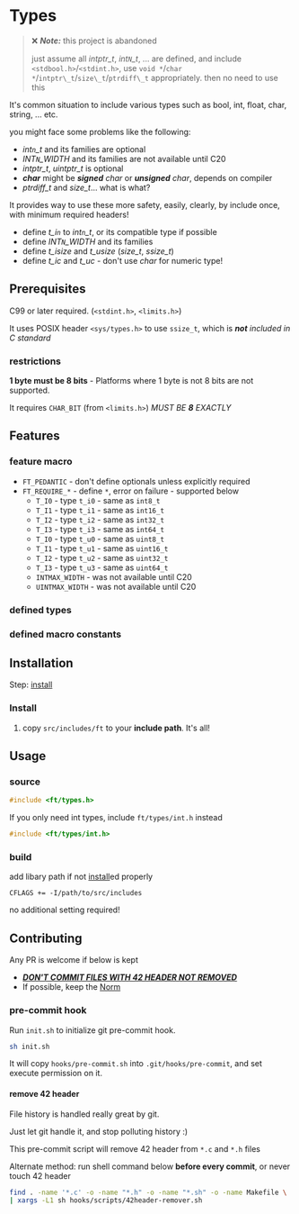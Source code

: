 # Types

> :x: _**Note:**_ this project is abandoned
>
> just assume all _intptr\_t_, _int`N`\_t_, ... are defined, and include `<stdbool.h>`/`<stdint.h>`, use `void *`/`char *`/`intptr\_t`/`size\_t`/`ptrdiff\_t` appropriately. then no need to use this

It's common situation to include various types such as bool, int, float, char, string, ... etc.

you might face some problems like the following:

- _int`n`\_t_ and its families are optional
- _INT`N`\_WIDTH_ and its families are not available until C20
- _intptr\_t_, _uintptr\_t_ is optional
- _**char**_ might be _**signed** char_ or _**unsigned** char_, depends on compiler
- _ptrdiff\_t_ and _size\_t_... what is what?

It provides way to use these more safety, easily, clearly, by include once, with minimum required headers!

- define _t\_i`n`_ to _int`n`\_t_, or its compatible type if possible
- define _INT`N`\_WIDTH_ and its families
- define _t\_isize_ and _t\_usize_ (_size\_t_, _ssize\_t_)
- define _t\_ic_ and _t\_uc_ - don't use _char_ for numeric type!

## Prerequisites

C99 or later required. (`<stdint.h>`, `<limits.h>`)

It uses POSIX header `<sys/types.h>` to use `ssize_t`, which is _**not** included in C standard_

### restrictions

**1 byte must be 8 bits** - Platforms where 1 byte is not 8 bits are not supported.

It requires `CHAR_BIT` (from `<limits.h>`) _MUST BE **8** EXACTLY_

## Features

### feature macro

- `FT_PEDANTIC` - don't define optionals unless explicitly required
- `FT_REQUIRE_*` - define `*`, error on failure - supported below
  - `T_I0` - type `t_i0` - same as `int8_t`
  - `T_I1` - type `t_i1` - same as `int16_t`
  - `T_I2` - type `t_i2` - same as `int32_t`
  - `T_I3` - type `t_i3` - same as `int64_t`
  - `T_I0` - type `t_u0` - same as `uint8_t`
  - `T_I1` - type `t_u1` - same as `uint16_t`
  - `T_I2` - type `t_u2` - same as `uint32_t`
  - `T_I3` - type `t_u3` - same as `uint64_t`
  - `INTMAX_WIDTH` - was not available until C20
  - `UINTMAX_WIDTH` - was not available until C20

### defined types

### defined macro constants

## Installation

Step: [install](#install)

### Install

1. copy `src/includes/ft` to your **include path**. It's all!

## Usage

### source

```c
#include <ft/types.h>
```

If you only need int types, include `ft/types/int.h` instead

```c
#include <ft/types/int.h>
```

### build

add libary path if not [install](#install)ed properly

```make
CFLAGS += -I/path/to/src/includes
```

no additional setting required!

## Contributing

Any PR is welcome if below is kept

- _**[DON'T COMMIT FILES WITH 42 HEADER NOT REMOVED](#remove-42-header)**_
- If possible, keep the [Norm](https://github.com/42School/norminette)

### pre-commit hook

Run `init.sh` to initialize git pre-commit hook.

```sh
sh init.sh
```

It will copy `hooks/pre-commit.sh` into `.git/hooks/pre-commit`, and set execute permission on it.

#### remove 42 header

File history is handled really great by git.

Just let git handle it, and stop polluting history :)

This pre-commit script will remove 42 header from `*.c` and `*.h` files

Alternate method: run shell command below **before every commit**, or never touch 42 header

```sh
find . -name '*.c' -o -name "*.h" -o -name "*.sh" -o -name Makefile \
| xargs -L1 sh hooks/scripts/42header-remover.sh
```
